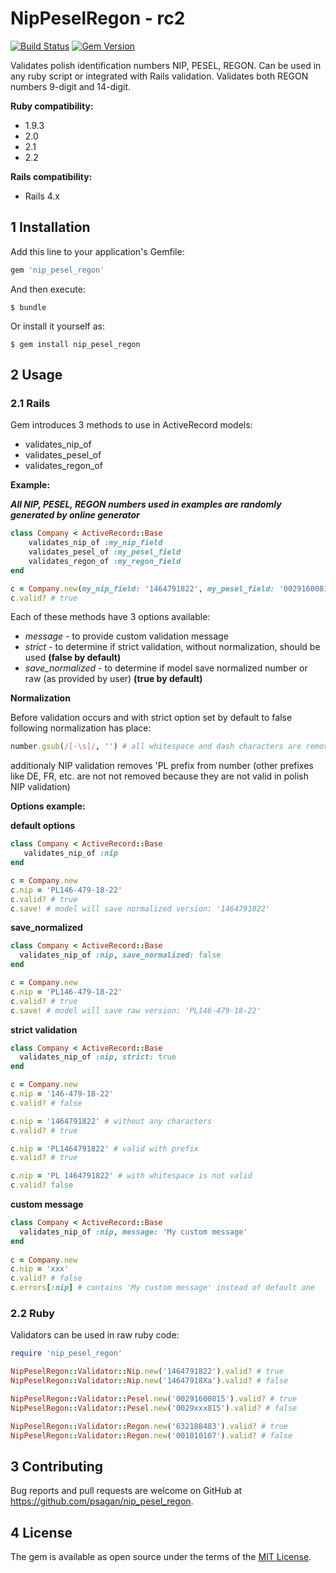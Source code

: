
# NipPeselRegon - rc2

[![Build Status](https://travis-ci.org/psagan/nip_pesel_regon.svg?branch=master)](https://travis-ci.org/psagan/nip_pesel_regon)
[![Gem Version](https://badge.fury.io/rb/nip_pesel_regon.svg)](https://badge.fury.io/rb/nip_pesel_regon)

Validates polish identification numbers NIP, PESEL, REGON. Can be used in any ruby script or integrated with Rails validation.
Validates both REGON numbers 9-digit and 14-digit.

**Ruby compatibility:**

- 1.9.3
- 2.0
- 2.1
- 2.2

**Rails compatibility:**

- Rails 4.x

## 1 Installation

Add this line to your application's Gemfile:

```ruby
gem 'nip_pesel_regon'
```

And then execute:

    $ bundle

Or install it yourself as:

    $ gem install nip_pesel_regon

## 2 Usage

### 2.1 Rails

Gem introduces 3 methods to use in ActiveRecord models:
- validates_nip_of
- validates_pesel_of
- validates_regon_of

**Example:**


**_All NIP, PESEL, REGON numbers used in examples are randomly generated by online generator_**

```ruby
class Company < ActiveRecord::Base
    validates_nip_of :my_nip_field
    validates_pesel_of :my_pesel_field
    validates_regon_of :my_regon_field
end

c = Company.new(my_nip_field: '1464791822', my_pesel_field: '00291600815', my_regon_field: '632188483')
c.valid? # true
```

Each of these methods have 3 options available:
- _message_ - to provide custom validation message
- _strict_ - to determine if strict validation, without normalization, should be used **(false by default)**
- _save_normalized_ - to determine if model save normalized number or raw (as provided by user) **(true by default)**

**Normalization**

Before validation occurs and with strict option set by default to false following normalization has place:
```ruby
number.gsub(/[-\s]/, '') # all whitespace and dash characters are removed
```
additionaly NIP validation removes 'PL prefix from number (other prefixes like DE, FR, etc. are not not removed because they are not valid in polish NIP validation)


**Options example:**

**default options**
```ruby
class Company < ActiveRecord::Base
   validates_nip_of :nip
end

c = Company.new
c.nip = 'PL146-479-18-22'
c.valid? # true
c.save! # model will save normalized version: '1464791822'
``` 
 
**save_normalized**
```ruby
class Company < ActiveRecord::Base
  validates_nip_of :nip, save_normalized: false
end

c = Company.new
c.nip = 'PL146-479-18-22'
c.valid? # true
c.save! # model will save raw version: 'PL146-479-18-22'
```
 
**strict validation**
```ruby
class Company < ActiveRecord::Base
  validates_nip_of :nip, strict: true
end

c = Company.new
c.nip = '146-479-18-22'
c.valid? # false 

c.nip = '1464791822' # without any characters
c.valid? # true

c.nip = 'PL1464791822' # valid with prefix
c.valid? # true

c.nip = 'PL 1464791822' # with whitespace is not valid
c.valid? false
```

**custom message**
```ruby
class Company < ActiveRecord::Base
  validates_nip_of :nip, message: 'My custom message'
end
 
c = Company.new
c.nip = 'xxx'
c.valid? # false
c.errors[:nip] # contains 'My custom message' instead of default one
```

### 2.2 Ruby
Validators can be used in raw ruby code:
```ruby
require 'nip_pesel_regon'

NipPeselRegon::Validator::Nip.new('1464791822').valid? # true
NipPeselRegon::Validator::Nip.new('14647918Xa').valid? # false

NipPeselRegon::Validator::Pesel.new('00291600815').valid? # true
NipPeselRegon::Validator::Pesel.new('0029xxx815').valid? # false

NipPeselRegon::Validator::Regon.new('632188483').valid? # true
NipPeselRegon::Validator::Regon.new('001010107').valid? # false
```
 
## 3 Contributing

Bug reports and pull requests are welcome on GitHub at https://github.com/psagan/nip_pesel_regon.


## 4 License

The gem is available as open source under the terms of the [MIT License](http://opensource.org/licenses/MIT).

